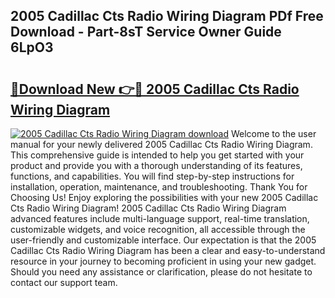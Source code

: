## 2005 Cadillac Cts Radio Wiring Diagram PDf Free Download - Part-8sT Service Owner Guide 6LpO3

# <h2><a href="http://dfk716.blite.top/?on=2005+Cadillac+Cts+Radio+Wiring+Diagram">🔗Download New 👉🔴 2005 Cadillac Cts Radio Wiring Diagram</a></h2>

[![2005 Cadillac Cts Radio Wiring Diagram download](https://i.imgur.com/lujVjoI.png)](http://dfk716.blite.top/?on=2005+Cadillac+Cts+Radio+Wiring+Diagram)
Welcome to the user manual for your newly delivered 2005 Cadillac Cts Radio Wiring Diagram. This comprehensive guide is intended to help you get started with your product and provide you with a thorough understanding of its features, functions, and capabilities. You will find step-by-step instructions for installation, operation, maintenance, and troubleshooting. Thank You for Choosing Us! Enjoy exploring the possibilities with your new 2005 Cadillac Cts Radio Wiring Diagram! 2005 Cadillac Cts Radio Wiring Diagram advanced features include multi-language support, real-time translation, customizable widgets, and voice recognition, all accessible through the user-friendly and customizable interface. Our expectation is that the 2005 Cadillac Cts Radio Wiring Diagram has been a clear and easy-to-understand resource in your journey to becoming proficient in using your new gadget. Should you need any assistance or clarification, please do not hesitate to contact our support team.
